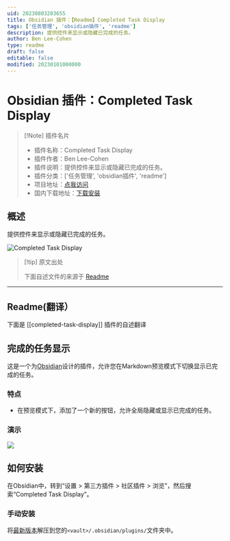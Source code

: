```yaml
---
uid: 20230803203655
title: Obsidian 插件：【Readme】Completed Task Display
tags: ['任务管理', 'obsidian插件', 'readme']
description: 提供控件来显示或隐藏已完成的任务。
author: Ben Lee-Cohen
type: readme
draft: false
editable: false
modified: 20230101000000
---
```


# Obsidian 插件：Completed Task Display

> [!Note] 插件名片
> - 插件名称：Completed Task Display
> - 插件作者：Ben Lee-Cohen
> - 插件说明：提供控件来显示或隐藏已完成的任务。
> - 插件分类：['任务管理', 'obsidian插件', 'readme']
> - 项目地址：[点我访问](https://github.com/heliostatic/completed-task-display)
> - 国内下载地址：[下载安装](https://pkmer.cn/products/plugin/pluginMarket/?completed-task-display)

## 概述

提供控件来显示或隐藏已完成的任务。

![Completed Task Display](https://cdn.pkmer.cn/covers/completed-task-display.gif!pkmer)

> [!tip] 原文出处
> 
>下面自述文件的来源于 [Readme](https://ghproxy.net/https://raw.githubusercontent.com/heliostatic/completed-task-display/master/README.md)
> 

---

## Readme(翻译）

下面是 [[completed-task-display]] 插件的自述翻译


## 完成的任务显示

这是一个为[Obsidian](https://obsidian.md)设计的插件，允许您在Markdown预览模式下切换显示已完成的任务。

### 特点
- 在预览模式下，添加了一个新的按钮，允许全局隐藏或显示已完成的任务。

### 演示
![](demo-assets/ribbon-button.gif)

## 如何安装

在Obsidian中，转到“设置 > 第三方插件 > 社区插件 > 浏览”，然后搜索“Completed Task Display”。

### 手动安装

将[最新版本](https://github.com/heliostatic/completed-task-display/releases/latest)解压到您的`<vault>/.obsidian/plugins/`文件夹中。



